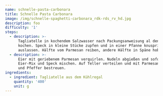```yaml
---
name: schnelle-pasta-carbonara
title: Schnelle Pasta Carbonara
image: /img/schnelle-spaghetti-carbonara_rdk-rds_rv_hd.jpg
description: foo
difficulty: '1'
steps:
  - description: >-
      Tagliatelle in kochendem Salzwasser nach Packungsanweisung al dente
      kochen. Speck in kleine Stücke zupfen und in einer Pfanne knusprig
      auslassen. Hälfte vom Parmesan reiben, andere Hälfte in Späne hobeln.
  - description: >-
      Eier mit geriebenem Parmesan verquirlen. Nudeln abgießen und sofort mit
      Eier-Mix und Speck mischen. Auf Teller verteilen und mit Parmesanspänen
      und Pfeffer bestreuen.
ingredients:
  - ingredient: Tagliatelle aus dem Kühlregal
    quantity: '400'
    unit: g
---
```


